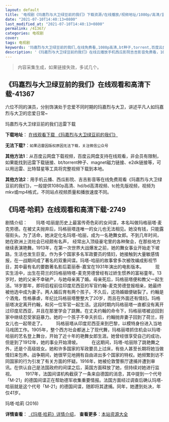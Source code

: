 ```yaml
---
layout: default
title: '电视剧《玛嘉烈与大卫绿豆前的我们》下载资源/在线播放/视频地址/1080p/高清/蓝光'
date: "2021-07-10T14:40:13+0800"
last_modified_at: "2021-07-10T14:40:13+0800"
permalink: /41367/
categories: 电视剧
cover:
tags: 电视剧
keywords: '玛嘉烈与大卫绿豆前的我们,在线免费看,1080p高清,bt种子,torrent,百度云盘,magnet,磁力链,迅雷下载资源'
description: '《玛嘉烈与大卫绿豆前的我们》在线云播放手机西瓜影院吉吉影音免费看，1080p高清bd/hd未删减完整版和tc抢先枪版，mkv/mp4格式，附带bt/torrent种子、magnet/磁力链、百度云盘、网盘资源迅雷下载链接'
---
```


>内容采集生成，如果链接失效，多试几个。


## 《玛嘉烈与大卫绿豆前的我们》在线观看和高清下载-41367

六位不同的演员，分别饰演处于恋爱不同时期的玛嘉烈与大卫，讲述平凡人如玛嘉烈与大卫的恋爱日常~


玛嘉烈与大卫绿豆前的我们迅雷下载

**下载地址**： [在线观看下载 《玛嘉烈与大卫绿豆前的我们》](https://www.993dy.com//vod-detail-id-10919.html) 


**无法下载?**：`如果迅雷因版权原因无法下载，关注微信公众号 `

**其他方法1**：从百度云网盘下载视频，百度云网盘支持在线观看，非会员有限制，如果能找到迅雷下载链接、bt/torrent种子、magnet磁力链接、e2dk链接等，可以用迅雷、比特彗星等工具将完整视频下载到本地。

**其他方法2**：用手机云播、西瓜影院、吉吉影音等在线免费观看《玛嘉烈与大卫绿豆前的我们》，一般提供1080p高清、hd/bd高清视频、tc抢先版视频，视频为mkv或mp4格式，不同站点视频质量和播放速度不同。


## 《玛塔·哈莉》在线观看和高清下载-2749

剧情介绍：　　玛塔·哈丽是历史上最富传奇色彩的女间谍，本名叫做玛格丽塔·麦克劳德。在被丈夫抛弃后，玛格丽塔连唯一的女儿也无法相见。她没有钱，只能露宿街头。为了活命，她决定化名玛塔-哈丽，成为一名艳舞女郎。不到几年时间，她在欧洲上流社会已经颇有名声， 经常出入顶级豪宅里的各种聚会，在那些地方继续表演艳舞。1913年，在第一次世界大战爆发之前，她的舞女事业开始走下坡路，生活也发生巨变。作为多个国家多名军政要员的情妇，她接触到大量敏感情报，在一战期间成了著名的双重间谍。玛塔-哈丽的故事曾多次被改编成影视节目，其中最有名的要数著名影后葛丽泰-嘉宝在1931年演出的电影版本。  　　现实生活中，出生在荷兰的玛格丽特塔-麦克劳德曾经有过娇生惯养的富裕童年。13岁时，她的父亲不幸破产，与她母亲离了婚。母亲死后，玛格丽塔便和教父一起生活。18岁那年，即将启程前往印度尼西亚的军官约翰-麦克劳德登报相亲，她最终被他选中成为妻子。两人婚后育有两个孩子。不久后，这场婚姻便破裂了。约翰是个酒鬼，性格暴虐，年纪比玛格丽塔整整大了20岁，而且在外面还有情妇。玛格丽塔决定离开约翰，和另一位军官一起生活。这段时期内玛格丽塔一直都没有离开过印度尼西亚，并且在那里学会了跳舞。在丈夫约翰的命令下，玛格丽塔被迫回到家中继续忍受家庭暴力。她的一个孩子不幸夭折后，约翰抛弃妻子回到了荷兰，将女儿也一起带走了。  　　玛格丽塔从印度尼西亚来到巴黎，以模特身份进入当地马戏团工作。1905年，整个西方社会都迷上了现代舞，玛格丽塔抓住机会以玛塔·哈丽的艺名登上舞台，开始了近十年的艳舞女郎生涯。她曾经很享受自己的成功，但是到了1912年，她的事业开始滑坡。  　　在这期间，玛塔-哈丽除了跳艳舞之外，还是个高级妓女。她和许多国家的军政要员上过床，有些人甚至长期将她当做情妇来包养。战争期间，她很罕见地拥有自由进出多个国家的特权。她频繁到访不同国家的行为引发了有关方面的怀疑。1916年，她被伦敦警察厅逮捕并遭到审讯。在供认自己是法国政府的间谍之后，英国方面释放了她，但持续对她进行监视。  　　1917年，法国间谍机构截获了一条来自德国的消息，其中提到一个代号「M-21」的德国间谍正在帮助德军收集重要情报。法国方面经过调查后确认玛塔-哈丽就是这个代号「M-21」的德国间谍，随即将其逮捕。同年，她遭到处决，年仅41岁。


玛塔·哈莉 (2016)

**详情查看**： [《玛塔·哈莉》详情介绍](/movie/2749/)， **查看更多**：[本站资源大全](/movie/t/all/)

